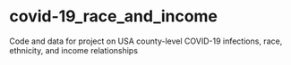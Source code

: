 # covid-19_race_and_income
Code and data for project on USA county-level COVID-19 infections, race, ethnicity, and income relationships

